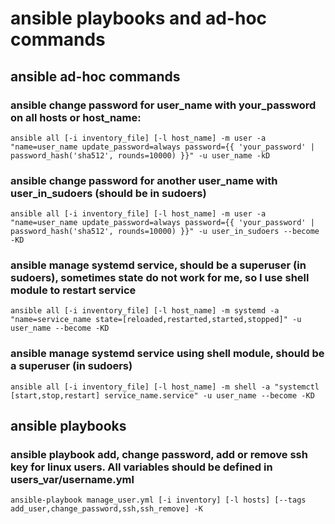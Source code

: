 # ansible playbooks and ad-hoc commands
## ansible ad-hoc commands
### ansible change password for user_name with your_password on all hosts or host_name:
`ansible all [-i inventory_file] [-l host_name] -m user -a "name=user_name update_password=always password={{ 'your_password' | password_hash('sha512', rounds=10000) }}" -u user_name -kD`

### ansible change password for another user_name with user_in_sudoers (should be in sudoers)
`ansible all [-i inventory_file] [-l host_name] -m user -a "name=user_name update_password=always password={{ 'your_password' | password_hash('sha512', rounds=10000) }}" -u user_in_sudoers --become -KD`

### ansible manage systemd service, should be a superuser (in sudoers), sometimes state do not work for me, so I use shell module to restart service
`ansible all [-i inventory_file] [-l host_name] -m systemd -a "name=service_name state=[reloaded,restarted,started,stopped]" -u user_name --become -KD`

### ansible manage systemd service using shell module, should be a superuser (in sudoers)
`ansible all [-i inventory_file] [-l host_name] -m shell -a "systemctl [start,stop,restart] service_name.service" -u user_name --become -KD`

## ansible playbooks
### ansible playbook add, change password, add or remove ssh key for linux users. All variables should be defined in users_var/username.yml
`ansible-playbook manage_user.yml [-i inventory] [-l hosts] [--tags add_user,change_password,ssh,ssh_remove] -K`
